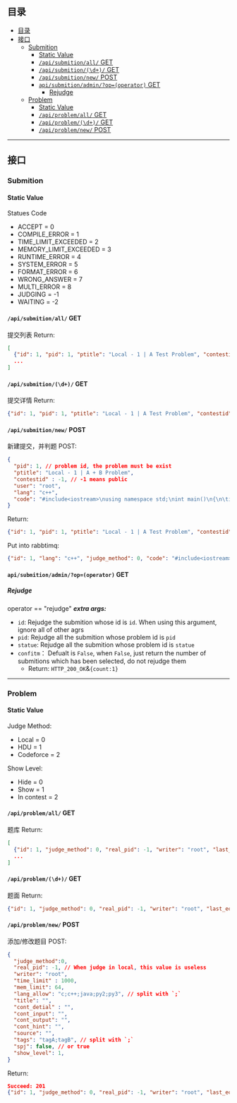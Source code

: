 ## 目录
- [目录](#%e7%9b%ae%e5%bd%95)
- [接口](#%e6%8e%a5%e5%8f%a3)
  - [Submition](#submition)
    - [Static Value](#static-value)
    - [`/api/submition/all/` GET](#apisubmitionall-get)
    - [`/api/submition/(\d+)/` GET](#apisubmitiond-get)
    - [`/api/submition/new/` POST](#apisubmitionnew-post)
    - [`api/submition/admin/?op=(operator)` GET](#apisubmitionadminopoperator-get)
      - [Rejudge](#rejudge)
  - [Problem](#problem)
    - [Static Value](#static-value-1)
    - [`/api/problem/all/` GET](#apiproblemall-get)
    - [`/api/problem/(\d+)/` GET](#apiproblemd-get)
    - [`/api/problem/new/` POST](#apiproblemnew-post)

---
## 接口

### Submition 

#### Static Value
Statues Code
+ ACCEPT = 0
+ COMPILE_ERROR = 1
+ TIME_LIMIT_EXCEEDED = 2
+ MEMORY_LIMIT_EXCEEDED = 3
+ RUNTIME_ERROR = 4
+ SYSTEM_ERROR = 5
+ FORMAT_ERROR = 6
+ WRONG_ANSWER = 7
+ MULTI_ERROR = 8
+ JUDGING = -1
+ WAITING = -2

#### `/api/submition/all/` GET
提交列表
Return:
```json
[
  {"id": 1, "pid": 1, "ptitle": "Local - 1 | A Test Problem", "contestid": -1, "user": "root", "timestamp": "2020-03-05T03:29:16.840304Z", "lang": "c++", "statue": -2, "judger": "localhost"},
  ...
]
```

#### `/api/submition/(\d+)/` GET
提交详情
Return:
```json
{"id": 1, "pid": 1, "ptitle": "Local - 1 | A Test Problem", "contestid": -1, "user": "root", "timestamp": "2020-03-05T03:29:16.840304Z", "lang": "c++", "code": "code", "statue": -2, "judger": "localhost", "statue_detail": "", "judger_msg": ""}
```

#### `/api/submition/new/` POST
新建提交，并判题
POST:
```json
{
  "pid": 1, // problem id, the problem must be exist
  "ptitle": "Local - 1 | A + B Problem",
  "contestid" : -1, // -1 means public
  "user": "root",
  "lang": "c++",
  "code": "#include<iostream>\nusing namespace std;\nint main()\n{\n\tint a,b;\n\tcin >> a >> b;\n\tcout << a + b << endl;\n}"
}
```
Return:
```json
{"id": 1, "pid": 1, "ptitle": "Local - 1 | A Test Problem", "contestid": -1, "user": "root", "timestamp": "2020-03-05T03:32:33.384803Z", "lang": "c++", "code": "#include<iostream>\nusing namespace std;\nint main()\n{\n\tint a,b;\n\tcin >> a >> b;\n\tcout << a + b << endl;\n}", "statue": -2, "judger": "localhost", "statue_detail": "", "judger_msg": ""}
```
Put into rabbtimq:
```json
{"id": 1, "lang": "c++", "judge_method": 0, "code": "#include<iostream>\nusing namespace std;\nint main()\n{\n\tint a,b;\n\tcin >> a >> b;\n\tcout << a + b << endl;\n}", "pid": 1, "real_pid": -1, "spj": false, "time_limit": 1000, "mem_limit": 64}
```

#### `api/submition/admin/?op=(operator)` GET

##### Rejudge
operator == "rejudge"
***extra args:***
  + `id`: Rejudge the submition whose id is `id`. When using this argument, ignore all of other agrs 
  + `pid`: Rejudge all the submition whose problem id is `pid`
  + `statue`: Rejudge all the submition whose problem id is `statue`
  + `confitm`： Defualt is `False`, when `False`, just return the number of submitions which has been selected, do not rejudge them
    + Return: `HTTP_200_OK`&`{count:1}`
---
### Problem

#### Static Value


Judge Method:
+ Local = 0
+ HDU = 1
+ Codeforce = 2

Show Level:
+ Hide = 0
+ Show = 1
+ In contest = 2

#### `/api/problem/all/` GET
题库
Return:
```json
[
  {"id": 1, "judge_method": 0, "real_pid": -1, "writer": "root", "last_edit": "2020-03-05T02:50:21.738491Z", "time_limit": 1000, "mem_limit": 64, "lang_allow": "c;c++;java;py2;py3", "title": "A + B Problem", "cont_detial": "main field", "cont_input": "input field", "cont_output": "output field", "cont_hint": "hint field", "source": "source field", "tags": "debug;", "spj": false, "show_level": 1}
  ...
]
```

#### `/api/problem/(\d+)/` GET
题面
Return:
```json
{"id": 1, "judge_method": 0, "real_pid": -1, "writer": "root", "last_edit": "2020-03-05T02:50:21.738491Z", "time_limit": 1000, "mem_limit": 64, "lang_allow": "c;c++;java;py2;py3", "title": "A + B Problem", "cont_detial": "main field", "cont_input": "input field", "cont_output": "output field", "cont_hint": "hint field", "source": "source field", "tags": "debug;", "spj": false, "show_level": 1, "tot_cnt": 0, "ac_cnt": 0, "wa_cnt": 0, "tle_cnt": 0, "mle_cnt": 0, "ce_cnt": 0, "se_cnt": 0, "re_cnt": 0, "me_cnt": 0}
```
#### `/api/problem/new/` POST
添加/修改题目
POST:
```json
{
  "judge_method":0, 
  "real_pid": -1, // When judge in local, this value is useless
  "writer": "root",
  "time_limit" : 1000,
  "mem_limit": 64,
  "lang_allow": "c;c++;java;py2;py3", // split with `;`
  "title": "",
  "cont_detial" : "",
  "cont_input": "",
  "cont_output": "",
  "cont_hint": "",
  "source": "",
  "tags": "tagA;tagB", // split with `;`
  "spj": false, // or true
  "show_level": 1,
}
```
Return:
```json
Succeed: 201
{"id": 1, "judge_method": 0, "real_pid": -1, "writer": "root", "last_edit": "2020-03-05T02:50:21.738491Z", "time_limit": 1000, "mem_limit": 64, "lang_allow": "c;c++;java;py2;py3", "title": "A + B Problem", "cont_detial": "main field", "cont_input": "input field", "cont_output": "output field", "cont_hint": "hint field", "source": "source field", "tags": "debug;", "spj": false, "show_level": 1}
```